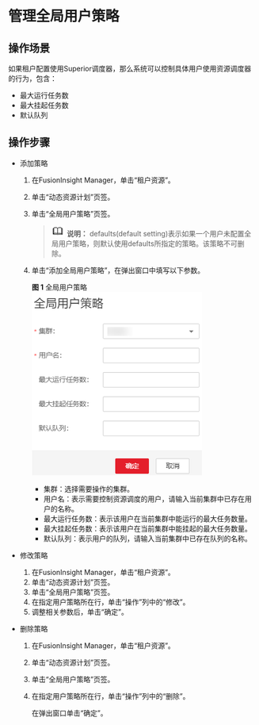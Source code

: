 # 管理全局用户策略<a name="admin_guide_000115"></a>

## 操作场景<a name="zh-cn_topic_0263899595_s1b3f21ccc2bf489db5b7afce55ab8fc3"></a>

如果租户配置使用Superior调度器，那么系统可以控制具体用户使用资源调度器的行为，包含：

-   最大运行任务数
-   最大挂起任务数
-   默认队列

## 操作步骤<a name="zh-cn_topic_0263899595_s557185ad83954e50b6fe57e8642bfb8a"></a>

-   添加策略
    1.  在FusionInsight Manager，单击“租户资源”。
    2.  单击“动态资源计划”页签。
    3.  单击“全局用户策略”页签。

        >![](public_sys-resources/icon-note.gif) **说明：** 
        >defaults\(default setting\)表示如果一个用户未配置全局用户策略，则默认使用defaults所指定的策略。该策略不可删除。

    4.  单击“添加全局用户策略”，在弹出窗口中填写以下参数。

        **图 1**  全局用户策略<a name="zh-cn_topic_0263899595_fig29221924183318"></a>  
        ![](figures/全局用户策略.png "全局用户策略")

        -   集群：选择需要操作的集群。
        -   用户名：表示需要控制资源调度的用户，请输入当前集群中已存在用户的名称。
        -   最大运行任务数：表示该用户在当前集群中能运行的最大任务数量。
        -   最大挂起任务数：表示该用户在当前集群中能挂起的最大任务数量。
        -   默认队列：表示用户的队列，请输入当前集群中已存在队列的名称。



-   修改策略
    1.  在FusionInsight Manager，单击“租户资源”。
    2.  单击“动态资源计划”页签。
    3.  单击“全局用户策略”页签。
    4.  在指定用户策略所在行，单击“操作”列中的“修改”。
    5.  调整相关参数后，单击“确定”。

-   删除策略
    1.  在FusionInsight Manager，单击“租户资源”。
    2.  单击“动态资源计划”页签。
    3.  单击“全局用户策略”页签。
    4.  在指定用户策略所在行，单击“操作”列中的“删除”。

        在弹出窗口单击“确定”。



